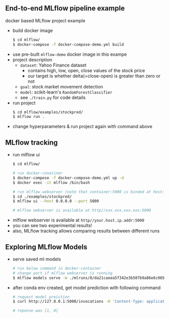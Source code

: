 ## End-to-end MLflow pipeline example
docker based MLflow project example
- build docker image
    ```bash
    $ cd mlflow/
    $ docker-compose -f docker-compose-demo.yml build
    ```
- use pre-built `mlflow-demo` docker image in this exampe
- project description
    - `dataset`: Yahoo Finance dataset
        - contains high, low, open, close values of the stock price
        - our target is whether delta(=close-open) is greater than zero or not
    - `goal`: stock market movement detection
    - `model`: scikit-learn's `RandomForestClassifier`
    - see `./train.py` for code details
- run project
    ```bash
    $ cd mlflow/examples/stockpred/
    $ mlflow run .
    ```
- change hyperparameters & run project again with command above

## MLflow tracking
- run mlflow ui
    ```bash
    $ cd mlflow/

    # run docker-conatiner
    $ docker-compose -f docker-compose-demo.yml up -d
    $ docker exec -it mlflow /bin/bash

    # run mlflow webserver (note that container:5000 is binded at host:5000)
    $ cd ./examples/stockpred/
    $ mlflow ui --host 0.0.0.0 --port 5000

    # mlflow webserver is available at http//xxx.xxx.xxx.xxx:5000
    ```
- mlflow webserver is available at `http//your.host.ip.addr:5000`
- you can see two experimental results!
- also, MLflow tracking allows comparing results between different runs


## Exploring MLflow Models
- serve saved ml models
    ```bash
    # run below command in docker-container
    # change port if mlflow webserver is running
    $ mlflow models serve -m ./mlruns/0/da21caeea5f342e3b507b9a86e6c0651/artifacts/model_random_forest/ --host 0.0.0.0 --port 5000
    ```
- after conda env created, get model prediction with following command
    ```bash
    # request model preiction
    $ curl http://127.0.0.1:5000/invocations -H 'Content-Type: application/json' -d '{"data":[[1,1,1,1,0,1,1,1,0,1,1,1,0,0], [0,0,0,0,0,0,0,0,0,0,0,0,0,0]] }'

    # reponse was [1, 0]
    ```
